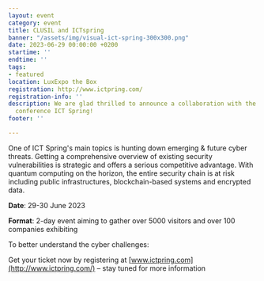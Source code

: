```yaml
---
layout: event
category: event
title: CLUSIL and ICTspring
banner: "/assets/img/visual-ict-spring-300x300.png"
date: 2023-06-29 00:00:00 +0200
startime: ''
endtime: ''
tags:
- featured
location: LuxExpo the Box
registration: http://www.ictpring.com/
registration-info: ''
description: We are glad thrilled to announce a collaboration with the global tech
  conference ICT Spring!
footer: ''

---
```

One of ICT Spring's main topics is hunting down emerging & future cyber threats. Getting a comprehensive overview of existing security vulnerabilities is strategic and offers a serious competitive advantage. With quantum computing on the horizon, the entire security chain is at risk including public infrastructures, blockchain-based systems and encrypted data.

**Date**: 29-30 June 2023

**Format**: 2-day event aiming to gather over 5000 visitors and over 100 companies exhibiting

To better understand the cyber challenges:

Get your ticket now by registering at [www.ictpring.com](http://www.ictpring.com/) – stay tuned for more information